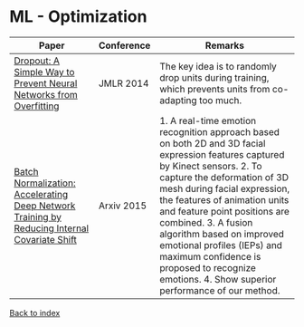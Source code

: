 # ML - Optimization
|Paper|Conference|Remarks
|--|--|--|
|[Dropout: A Simple Way to Prevent Neural Networks from Overfitting](http://jmlr.org/papers/volume15/srivastava14a.old/srivastava14a.pdf)|JMLR 2014|The key idea is to randomly drop units during training, which prevents units from co-adapting too much.|
|[Batch Normalization: Accelerating Deep Network Training by Reducing Internal Covariate Shift](https://arxiv.org/pdf/1502.03167)|Arxiv 2015| 1. A real-time emotion recognition approach based on both 2D and 3D facial expression features captured by Kinect sensors. 2. To capture the deformation of 3D mesh during facial expression, the features of animation units and feature point positions are combined. 3. A fusion algorithm based on improved emotional profiles (IEPs) and maximum confidence is proposed to recognize emotions. 4. Show superior performance of our method.|

[Back to index](../README.md)
<!--stackedit_data:
eyJoaXN0b3J5IjpbLTE5NzQ1NjkyODUsMjA5NTUxMTc0OF19
-->